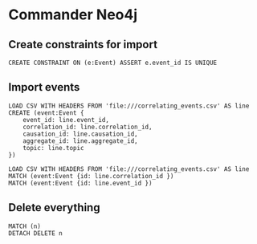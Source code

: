 # Commander Neo4j

## Create constraints for import
```
CREATE CONSTRAINT ON (e:Event) ASSERT e.event_id IS UNIQUE
```

## Import events
```
LOAD CSV WITH HEADERS FROM 'file:///correlating_events.csv' AS line
CREATE (event:Event {
    event_id: line.event_id,
    correlation_id: line.correlation_id,
    causation_id: line.causation_id,
    aggregate_id: line.aggregate_id,
    topic: line.topic
})
```

```
LOAD CSV WITH HEADERS FROM 'file:///correlating_events.csv' AS line
MATCH (event:Event {id: line.correlation_id })
MATCH (event:Event {id: line.event_id })
```

## Delete everything 
```
MATCH (n)
DETACH DELETE n
```
